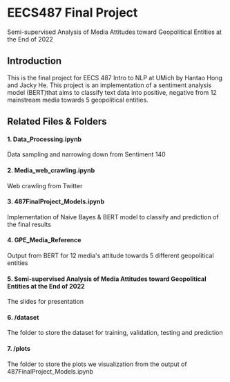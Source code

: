 # EECS487 Final Project
Semi-supervised Analysis of Media Attitudes toward Geopolitical Entities at the End of 2022

## Introduction
This is the final project for EECS 487 Intro to NLP at UMich by Hantao Hong and Jacky He. This project is an implementation of a sentiment analysis model (BERT)that aims to classify text data into positive, negative from 12 mainstream media towards 5 geopolitical entities. 

## Related Files & Folders
#### 1. Data_Processing.ipynb
Data sampling and narrowing down from Sentiment 140
#### 2. Media_web_crawling.ipynb
Web crawling from Twitter
#### 3. 487FinalProject_Models.ipynb
Implementation of Naive Bayes & BERT model to classify and prediction of the final results

#### 4. GPE_Media_Reference
Output from BERT for 12 media's attitude towards 5 different geopolitical entities
#### 5. Semi-supervised Analysis of Media Attitudes toward Geopolitical Entities at the End of 2022
The slides for presentation
#### 6. /dataset
The folder to store the dataset for training, validation, testing and prediction
#### 7. /plots
The folder to store the plots we visualization from the output of 487FinalProject_Models.ipynb
